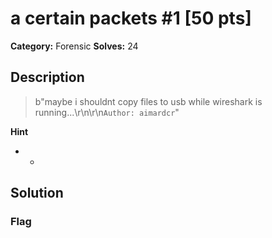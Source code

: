 # a certain packets #1 [50 pts]

**Category:** Forensic
**Solves:** 24

## Description
>b"maybe i shouldnt copy files to usb while wireshark is running...\r\n\r\n`Author: aimardcr`"

**Hint**
* -

## Solution

### Flag

